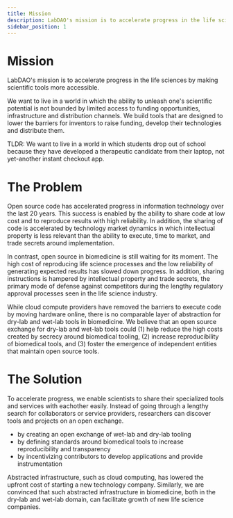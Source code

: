 ```yaml
---
title: Mission
description: LabDAO's mission is to accelerate progress in the life sciences by making scientific tools more accessible
sidebar_position: 1
---
```


# Mission
LabDAO's mission is to accelerate progress in the life sciences by making scientific tools more accessible.

We want to live in a world in which the ability to unleash one's scientific potential is not bounded by limited access to funding opportunities, infrastructure and distribution channels. We build tools that are designed to lower the barriers for inventors to raise funding, develop their technologies and distribute them. 

TLDR: We want to live in a world in which students drop out of school because they have developed a therapeutic candidate from their laptop, not yet-another instant checkout app. 

# The Problem
Open source code has accelerated progress in information technology over the last 20 years. This success is enabled by the ability to share code at low cost and to reproduce results with high reliability. In addition, the sharing of code is accelerated by technology market dynamics in which intellectual property is less relevant than the ability to execute, time to market, and trade secrets around implementation.

In contrast, open source in biomedicine is still waiting for its moment. The high cost of reproducing life science processes and the low reliability of generating expected results has slowed down progress. In addition, sharing instructions is hampered by intellectual property and trade secrets, the primary mode of defense against competitors during the lengthy regulatory approval processes seen in the life science industry.

While cloud compute providers have removed the barriers to execute code by moving hardware online, there is no comparable layer of abstraction for dry-lab and wet-lab tools in biomedicine. We believe that an open source exchange for dry-lab and wet-lab tools could (1) help reduce the high costs created by secrecy around biomedical tooling, (2) increase reproducibility of biomedical tools, and (3) foster the emergence of independent entities that maintain open source tools. 

# The Solution
To accelerate progress, we enable scientists to share their specialized tools and services with eachother easily. Instead of going through a lengthy search for collaborators or service providers, researchers can discover tools and projects on an open exchange. 

* by creating an open exchange of wet-lab and dry-lab tooling
* by defining standards around biomedical tools to increase reproducibility and transparency
* by incentivizing contributors to develop applications and provide instrumentation

Abstracted infrastructure, such as cloud computing, has lowered the upfront cost of starting a new technology company. Similarly, we are convinced that such abstracted infrastructure in biomedicine, both in the dry-lab and wet-lab domain, can facilitate growth of new life science companies. 
